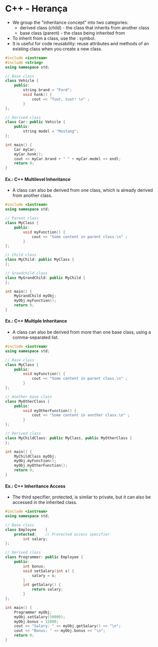 # C++ - Herança

- We group the "inheritance concept" into two categories:
    - derived class (child) - the class that inherits from another class
    - base class (parent) - the class being inherited from
- To inherit from a class, use the : symbol.
- It is useful for code reusability: reuse attributes and methods of an existing class when you create a new class.

~~~cpp
#include <iostream>
#include <string>
using namespace std;

// Base class
class Vehicle {
    public: 
        string brand = "Ford";
        void honk() {
            cout << "Tuut, tuut! \n" ;
        }
};

// Derived class
class Car: public Vehicle {
    public: 
        string model = "Mustang";
};

int main() {
    Car myCar;
    myCar.honk();
    cout << myCar.brand + " " + myCar.model << endl;
    return 0;
}
~~~

#### Ex.: C++ Multilevel Inheritance

- A class can also be derived from one class, which is already derived from another class.

~~~cpp
#include <iostream>
using namespace std;

// Parent class
class MyClass {
    public: 
        void myFunction() {
            cout << "Some content in parent class.\n" ;
        }
};

// Child class
class MyChild: public MyClass {
};

// Grandchild class 
class MyGrandChild: public MyChild {
};

int main() {
    MyGrandChild myObj;
    myObj.myFunction();
    return 0;
}
~~~

#### Ex.: C++ Multiple Inheritance

- A class can also be derived from more than one base class, using a comma-separated list.

~~~cpp
#include <iostream>
using namespace std;

// Base class
class MyClass {
    public:
        void myFunction() {
            cout << "Some content in parent class.\n" ;
        }
};

// Another base class
class MyOtherClass {
    public:
        void myOtherFunction() {
            cout << "Some content in another class.\n" ;
        }
};

// Derived class
class MyChildClass: public MyClass, public MyOtherClass {
};

int main() {
    MyChildClass myObj;
    myObj.myFunction();
    myObj.myOtherFunction();
    return 0;
}
~~~

#### Ex.: C++ Inheritance Access

-    The third specifier, protected, is similar to private, but it can also be accessed in the inherited class.

~~~cpp
#include <iostream>
using namespace std;

// Base class
class Employee    {
    protected:    // Protected access specifier
        int salary;
};

// Derived class
class Programmer: public Employee {
    public:
        int bonus;
        void setSalary(int s) {
            salary = s;
        }
        int getSalary() {
            return salary;
        }
};

int main() {
    Programmer myObj;
    myObj.setSalary(50000);
    myObj.bonus = 15000;
    cout << "Salary: " << myObj.getSalary() << "\n";
    cout << "Bonus: " << myObj.bonus << "\n";
    return 0;
}
~~~